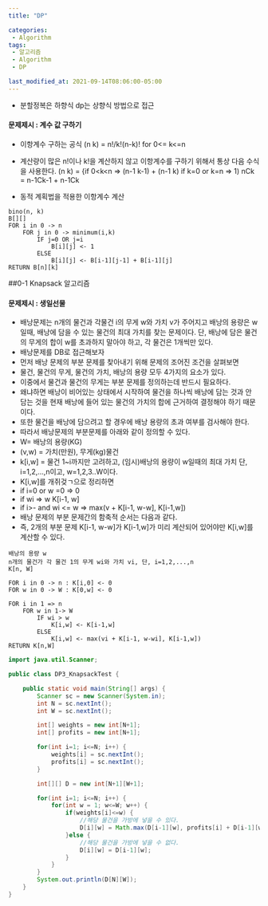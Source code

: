 ```yaml
---
title: "DP"

categories:
 - Algorithm
tags:
 - 알고리즘
 - Algorithm
 - DP

last_modified_at: 2021-09-14T08:06:00-05:00
---
```

- 분할정복은 하향식 dp는 상향식 방법으로 접근
#### 문제제시 : 계수 값 구하기
- 이항계수 구하는 공식
(n k) = n!/k!(n-k)! for 0<= k<=n


- 계산량이 많은 n!이나 k!을 계산하지 않고 이항계수를 구하기 위해서 통상 다음 수식을 사용한다.
(n k) = {if 0<k<n => (n-1 k-1)  + (n-1 k) if k=0 or k=n => 1)
nCk = n-1Ck-1 + n-1Ck
- 동적 계획법을 적용한 이항계수 계산
```
bino(n, k)
B[][]
FOR i in 0 -> n
	FOR j in 0 -> minimum(i,k)
		IF j=0 OR j=i
			B[i][j] <- 1
		ELSE
			B[i][j] <- B[i-1][j-1] + B[i-1][j]
RETURN B[n][k]
```
##0-1 Knapsack 알고리즘
#### 문제제시 : 생일선물
- 배낭문제는 n개의 물건과 각물건 i의 무게 w와 가치 v가 주어지고 배낭의 용량은 w일때, 배낭에 담을 수 있는 물건의 최대 가치를 찾는 문제이다. 단, 배낭에 담은 물건의 무게의 합이 w를 초과하지 말아야 하고, 각 물건은 1개씩만 있다.
- 배낭문제를 DB로 접근해보자
- 먼저 배낭 문제의 부분 문제를 찾아내기 위해 문제의 조어진 조건을 살펴보면
- 물건, 물건의 무게, 물건의 가치, 배낭의 용량 모두 4가지의 요소가 있다.
- 이중에서 물건과 물건의 무게는 부분 문제를 정의하는데 반드시 필요하다.
- 왜냐하면 배낭이 비어있는 상태에서 시작하여 물건을 하나씩 배낭에 담는 것과 안 담는 것을 현재 배낭에 들어 있는 물건의 가치의 합에 근거하여 결정해야 하기 때문이다.
- 또한 물건을 배낭에 담으려고 할 경우에 배낭 용량의 초과 여부를 검사해야 한다.
- 따라서 배낭문제의 부분문제를 아래와 같이 정의할 수 있다.
- W= 배낭의 용량(KG)
- (v,w) = 가치(만원), 무게(kg)물건
- k[i,w] = 물건 1~i까지만 고려하고, (임시)배낭의 용량이 w일때의 최대 가치 단, i=1,2,...,n이고, w=1,2,3..W이다.
- K[i,w]를 개쥐겆ㄱ으로 정리하면
- if i=0 or w =0 => 0
- if wi => w K[i-1, w]
- if i>- and wi <= w => max(v + K[i-1, w-w], K[i-1,w])
- 배낭 문제의 부분 문제간의 함축적 순서는 다음과 같다.
- 즉, 2개의 부분 문제 K[i-1, w-w]가 K[i-1,w]가 미리 계산되어 있어야만 K[i,w]를 계산할 수 있다.

```
배낭의 용량 w
n개의 물건가 각 물건 1의 무게 wi와 가치 vi, 단, i=1,2,...,n
K[n, W]

FOR i in 0 -> n : K[i,0] <- 0
FOR w in 0 -> W : K[0,w] <- 0

FOR i in 1 => n
	FOR w in 1-> W
		IF wi > w
			K[i,w] <- K[i-1,w]
		ELSE
			K[i,w] <- max(vi + K[i-1, w-wi], K[i-1,w])
RETURN K[n,W]
```

```java
import java.util.Scanner;

public class DP3_KnapsackTest {

	public static void main(String[] args) {
		Scanner sc = new Scanner(System.in);
		int N = sc.nextInt();
		int W = sc.nextInt();

		int[] weights = new int[N+1];
		int[] profits = new int[N+1];

		for(int i=1; i<=N; i++) {
			weights[i] = sc.nextInt();
			profits[i] = sc.nextInt();
		}

		int[][] D = new int[N+1][W+1];

		for(int i=1; i<=N; i++) {
			for(int w = 1; w<=W; w++) {
				if(weights[i]<=w) {
					//해당 물건을 가방에 넣을 수 있다.
					D[i][w] = Math.max(D[i-1][w], profits[i] + D[i-1][w-weights[i]]);
				}else {
					//해당 물건을 가방에 넣을 수 없다.
					D[i][w] = D[i-1][w];
				}
			}
		}
		System.out.println(D[N][W]);
	}
}
```
